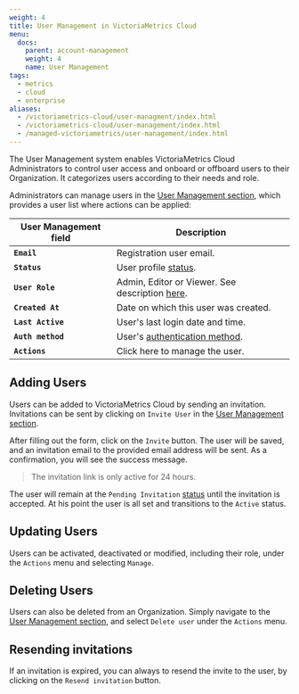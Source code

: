 ```yaml
---
weight: 4
title: User Management in VictoriaMetrics Cloud
menu:
  docs:
    parent: account-management
    weight: 4
    name: User Management
tags:
  - metrics
  - cloud
  - enterprise
aliases:
  - /victoriametrics-cloud/user-managment/index.html
  - /victoriametrics-cloud/user-management/index.html
  - /managed-victoriametrics/user-management/index.html
---
```

The User Management system enables VictoriaMetrics Cloud Administrators to control user access and
onboard or offboard users to their Organization. It categorizes users according to their needs and role.

Administrators can manage users in the [User Management section](https://cloud.victoriametrics.com/users), which provides a
user list where actions can be applied:


|               **User Management field**           | **Description**                                                                                                                                                         |
|------------------------------------|-------------------------------------------------------------------------------------------------------------------------------------------------------------------------|
| **`Email`**       | Registration user email.                                                                                                                                                |
| **`Status`**      | User profile [status](https://docs.victoriametrics.com/victoriametrics-cloud/account-management/roles-and-permissions/#profile-status).                                 |
| **`User Role`**   | Admin, Editor or Viewer. See description [here](https://docs.victoriametrics.com/victoriametrics-cloud/account-management/roles-and-permissions#roles-and-permissions). |
| **`Created At`**  | Date on which this user was created.                                                                                                                                    |
| **`Last Active`** | User's last login date and time.                                                                                                                                        |
| **`Auth method`** | User's [authentication method](https://docs.victoriametrics.com/victoriametrics-cloud/account-management/registration-and-trial/#authentication-methods).               |
| **`Actions`**  | Click here to manage the user.                                                                                                                                          |

## Adding Users

Users can be added to VictoriaMetrics Cloud by sending an invitation. Invitations can be sent by
clicking on `Invite User` in the [User Management section](https://cloud.victoriametrics.com/users).

After filling out the form, click on the `Invite` button. 
The user will be saved, and an invitation email to the provided email address will be sent. As a confirmation, you will see the success message.

> The invitation link is only active for 24 hours.

The user will remain at the `Pending Invitation` [status](https://docs.victoriametrics.com/victoriametrics-cloud/account-management/roles-and-permissions#profile-status)
until the invitation is accepted. At his point the user is all set and transitions to the `Active` status.

## Updating Users

Users can be activated, deactivated or modified, including their role, under the `Actions` menu and selecting `Manage`.

## Deleting Users

Users can also be deleted from an Organization. Simply navigate to the [User Management section](https://cloud.victoriametrics.com/users),
and select `Delete user` under the `Actions` menu.

## Resending invitations

If an invitation is expired, you can always to resend the invite to the user, by clicking on the `Resend invitation` button.